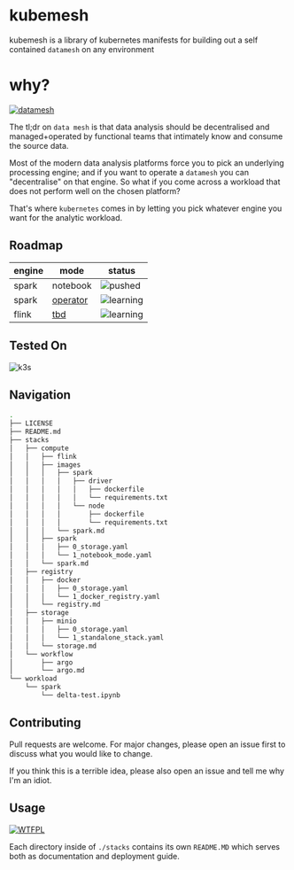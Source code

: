 # kubemesh
 kubemesh is a library of kubernetes manifests for building out a self contained `datamesh` on any environment

 # why?
[![datamesh](https://img.shields.io/badge/datamesh-engine%20agnostic-darkgreen)](https://www.thoughtworks.com/what-we-do/data-and-ai/data-mesh)

The tl;dr on `data mesh` is that data analysis should be decentralised and managed+operated by functional teams that intimately know and consume the source data.

Most of the modern data analysis platforms force you to pick an underlying processing engine; and if you want to operate a `datamesh` you can "decentralise" on that engine. So what if you come across a workload that does not perform well on the chosen platform?

That's where `kubernetes` comes in by letting you pick whatever engine you want for the analytic workload. 


## Roadmap

|engine|mode|status|
|  ---  |  ---  |  ---  |
|spark|notebook|![pushed](https://img.shields.io/badge/pushed-darkgreen)|
|spark|[operator](https://github.com/GoogleCloudPlatform/spark-on-k8s-operator)|![learning](https://img.shields.io/badge/learning-orange)|
|flink| [tbd](https://flink.apache.org/2021/02/10/native-k8s-with-ha.html) |![learning](https://img.shields.io/badge/learning-orange)|


## Tested On
![k3s](https://img.shields.io/badge/kubernetes-v1.22.3%2Bk3s1-blue)

## Navigation

```bash
.
├── LICENSE
├── README.md
├── stacks
│   ├── compute
│   │   ├── flink
│   │   ├── images
│   │   │   ├── spark
│   │   │   │   ├── driver
│   │   │   │   │   ├── dockerfile
│   │   │   │   │   └── requirements.txt
│   │   │   │   └── node
│   │   │   │       ├── dockerfile
│   │   │   │       └── requirements.txt
│   │   │   └── spark.md
│   │   ├── spark
│   │   │   ├── 0_storage.yaml
│   │   │   └── 1_notebook_mode.yaml
│   │   └── spark.md
│   ├── registry
│   │   ├── docker
│   │   │   ├── 0_storage.yaml
│   │   │   └── 1_docker_registry.yaml
│   │   └── registry.md
│   ├── storage
│   │   ├── minio
│   │   │   ├── 0_storage.yaml
│   │   │   └── 1_standalone_stack.yaml
│   │   └── storage.md
│   └── workflow
│       ├── argo
│       └── argo.md
└── workload
    └── spark
        └── delta-test.ipynb
```



## Contributing
Pull requests are welcome. For major changes, please open an issue first to discuss what you would like to change.

If you think this is a terrible idea, please also open an issue and tell me why I'm an idiot.

## Usage
<a href="./LICENSE"><img
       src="https://img.shields.io/badge/LICENSE-WTFPL-black"
       alt="WTFPL" /></a>

Each directory inside of `./stacks` contains its own `README.MD` which serves both as documentation and deployment guide.